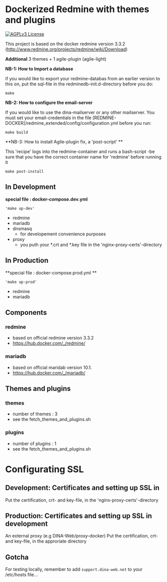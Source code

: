 # Dockerized Redmine with themes and plugins

[![AGPLv3 License](http://img.shields.io/badge/license-AGPLv3-blue.svg)](LICENSE)

This project is based on the docker redmine version 3.3.2 (http://www.redmine.org/projects/redmine/wiki/Download) <p>
**Additional** 3 themes + 1 agile-plugin (agile-light) <p>

**NB-1: How to Import a database** <p>
if you would like to export your redmine-databas from an earlier version to this on, put the sql-file in the redminedb-init.d-directory before you do: <p>
```
make 
```

**NB-2: How to configure the email-server** <p> 
If you would like to use the dina-mailserver or any other mailserver.
You must set your email-credentials in the file [REDMINE-DOCKER]/redmine_extended/config/configuration.yml before you run:<p>
```
make build
```

**NB-3: How to install Agile-plugin fix, a 'post-script' ** <p>
This 'recipe' logs into the redmine-container and runs a bash-script -be sure that you have the correct container name for 'redmine' before running it
```
make post-install
```

## In Development

**special file : docker-compose.dev.yml** <p>
```
'make up-dev'
```

* redmine 
* mariadb 
* dnsmasq
    * for developement convenience purposes
* proxy
    * you puth your *.crt and *.key file in the 'nginx-proxy-certs'-directory

## In Production

**special file : docker-compose.prod.yml ** <p>
```
'make up-prod'
```

* redmine 
* mariadb 

## Components

### redmine
* based on official redmine version 3.3.2
* https://hub.docker.com/_/redmine/

### mariadb
* based on official maridab  version 10.1.
* https://hub.docker.com/_/mariadb/

## Themes and plugins
### themes
* number of themes : 3
* see the fetch_themes_and_plugins.sh

### plugins
* number of plugins : 1
* see the fetch_themes_and_plugins.sh

# Configurating SSL

## Development: Certificates and setting up SSL in 
Put the certification, crt- and key-file,  in the 'nginx-proxy-certs'-directory 

## Production: Certificates and setting up SSL in development
An external proxy (e.g DINA-Web/proxy-docker)
Put the certification, crt- and key-file,  in the approriate directory

## Gotcha

For testing locally, remember to add `support.dina-web.net` to your /etc/hosts file...